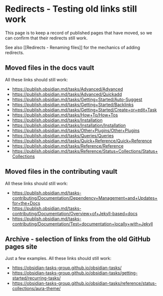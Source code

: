 # Redirects - Testing old links still work

This page is to keep a record of published pages that have moved, so we can confirm that their redirects still work.

See also [[Redirects - Renaming files]] for the mechanics of adding redirects.

## Moved files in the docs vault

All these links should still work:

<!-- Alphabetical order, please -->

- <https://publish.obsidian.md/tasks/Advanced/Advanced>
- <https://publish.obsidian.md/tasks/Advanced/Quickadd>
- <https://publish.obsidian.md/tasks/Getting+Started/Auto-Suggest>
- <https://publish.obsidian.md/tasks/Getting+Started/Backlinks>
- <https://publish.obsidian.md/tasks/Getting+Started/Create+or+edit+Task>
- <https://publish.obsidian.md/tasks/How+To/How+Tos>
- <https://publish.obsidian.md/tasks/Installation>
- <https://publish.obsidian.md/tasks/Installation/Installation>
- <https://publish.obsidian.md/tasks/Other+Plugins/Other+Plugins>
- <https://publish.obsidian.md/tasks/Queries/Queries>
- <https://publish.obsidian.md/tasks/Quick+Reference/Quick+Reference>
- <https://publish.obsidian.md/tasks/Reference/Reference>
- <https://publish.obsidian.md/tasks/Reference/Status+Collections/Status+Collections>

## Moved files in the contributing vault

All these links should still work:

<!-- Alphabetical order, please -->

- <https://publish.obsidian.md/tasks-contributing/Documentation/Dependency+Management+and+Updates+for+the+Docs>
- <https://publish.obsidian.md/tasks-contributing/Documentation/Overview+of+Jekyll-based+docs>
- <https://publish.obsidian.md/tasks-contributing/Documentation/Test+documentation+locally+with+Jekyll>

## Archive - selection of links from the old GitHub pages site

Just a few examples. All these links should still work:

- <https://obsidian-tasks-group.github.io/obsidian-tasks/>
- <https://obsidian-tasks-group.github.io/obsidian-tasks/getting-started/recurring-tasks/>
- <https://obsidian-tasks-group.github.io/obsidian-tasks/reference/status-collections/aura-theme/>
